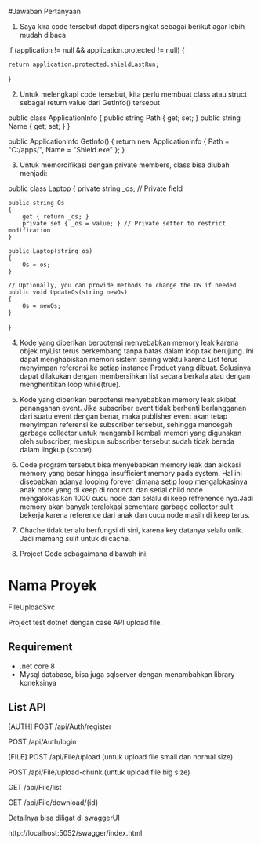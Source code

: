 #Jawaban Pertanyaan


1. Saya kira code tersebut dapat dipersingkat sebagai berikut agar lebih mudah dibaca

if (application != null && application.protected != null) 
{

	return application.protected.shieldLastRun;
 
}

2. Untuk melengkapi code tersebut, kita perlu membuat class atau struct sebagai return value dari GetInfo() tersebut

public class ApplicationInfo
{
    public string Path { get; set; }
    public string Name { get; set; }
}

public ApplicationInfo GetInfo()
{
    return new ApplicationInfo
    {
        Path = "C:/apps/",
        Name = "Shield.exe"
    };
}




3. Untuk memordifikasi dengan private members, class bisa diubah menjadi:

public class Laptop
{
    private string _os; // Private field

    public string Os
    {
        get { return _os; }
        private set { _os = value; } // Private setter to restrict modification
    }

    public Laptop(string os)
    {
        Os = os;
    }

    // Optionally, you can provide methods to change the OS if needed
    public void UpdateOs(string newOs)
    {
        Os = newOs;
    }
}





4. Kode yang diberikan berpotensi menyebabkan memory leak karena objek myList terus berkembang tanpa batas dalam loop tak berujung. Ini dapat menghabiskan memori sistem seiring waktu karena List<Product> terus menyimpan referensi ke setiap instance Product yang dibuat. Solusinya dapat dilakukan dengan membersihkan list secara berkala atau dengan menghentikan loop while(true).


5. Kode yang diberikan berpotensi menyebabkan memory leak akibat penanganan event. Jika subscriber event tidak berhenti berlangganan dari suatu event dengan benar, maka publisher event akan tetap menyimpan referensi ke subscriber tersebut, sehingga mencegah garbage collector untuk mengambil kembali memori yang digunakan oleh subscriber, meskipun subscriber tersebut sudah tidak berada dalam lingkup (scope)


6. Code program tersebut bisa menyebabkan memory leak dan alokasi memory yang besar hingga insufficient memory pada system. Hal ini disebabkan adanya looping forever dimana setip loop mengalokasinya anak node yang di keep di root not. dan setial child node mengalokasikan 1000 cucu node dan selalu di keep refrenence nya.Jadi memory akan banyak teralokasi sementara garbage collector sulit bekerja karena reference dari anak dan cucu node masih di keep terus.


7. Chache tidak terlalu berfungsi di sini, karena key datanya selalu unik. Jadi memang sulit untuk di cache.


8. Project Code sebagaimana dibawah ini.


# Nama Proyek
FileUploadSvc

Project test dotnet dengan case API upload file.
## Requirement
- .net core 8
- Mysql database, bisa juga sqlserver dengan menambahkan library koneksinya

## List API
[AUTH]
POST
/api/Auth/register

POST
/api/Auth/login



[FILE]
POST
/api/File/upload (untuk upload file small dan normal size)

POST
/api/File/upload-chunk (untuk upload file big size)

GET
/api/File/list

GET
/api/File/download/{id}


Detailnya bisa diligat di swaggerUI

http://localhost:5052/swagger/index.html
